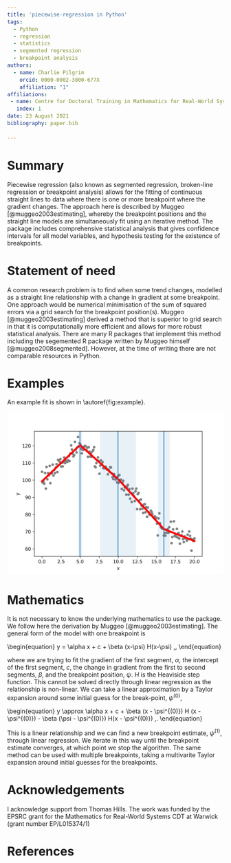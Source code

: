 ```yaml
---
title: 'piecewise-regression in Python'
tags:
  - Python
  - regression
  - statistics
  - segmented regression
  - breakpoint analysis
authors:
  - name: Charlie Pilgrim
    orcid: 0000-0002-3800-677X
    affiliation: "1" 
affiliations:
 - name: Centre for Doctoral Training in Mathematics for Real-World Systems, University of Warwick 
   index: 1
date: 23 August 2021
bibliography: paper.bib

---
```


# Summary

Piecewise regression (also known as segmented regression, broken-line regression or breakpoint analysis) allows for the fitting of continuous straight lines to data where there is one or more breakpoint where the gradient changes. The approach here is described by Muggeo [@muggeo2003estimating], whereby the breakpoint positions and the straight line models are simultaneously fit using an iterative method. The package includes comprehensive statistical analysis that gives confidence intervals for all model variables, and hypothesis testing for the existence of breakpoints. 


# Statement of need

A common research problem is to find when some trend changes, modelled as a straight line relationship with a change in gradient at some breakpoint. One approach would be numerical minimisation of the sum of squared errors via a grid search for the breakpoint position(s). Muggeo [@muggeo2003estimating] derived a method that is superior to grid search in that it is computationally more efficient and allows for more robust statistical analysis. There are many R packages that implement this method including the segemented R package written by Muggeo himself [@muggeo2008segmented]. However, at the time of writing there are not comparable resources in Python. 

# Examples

An example fit is shown in \autoref{fig:example}. 

![An example model fit (red line) to data (grey markers). The estimated breakpoint positions (blue lines) and confidence intervals (shaded blue regions) are shown. \label{fig:example}](example.png)


# Mathematics

It is not necessary to know the underlying mathematics to use the package. We follow here the derivation by Muggeo [@muggeo2003estimating]. The general form of the model with one breakpoint is

\begin{equation}
    y = \alpha x + c + \beta (x-\psi) H(x-\psi) \,,
\end{equation}

where we are trying to fit the gradient of the first segment, $\alpha$, the intercept of the first segment, $c$, the change in gradient from the first to second segments, $\beta$, and the breakpoint position, $\psi$. $H$ is the Heaviside step function. This cannot be solved directly through linear regression as the relationship is non-linear. We can take a linear approximation by a Taylor expansion around some initial guess for the break-point, $\psi^{(0)}$, 

\begin{equation}
    y \approx \alpha x + c + \beta (x - \psi^{(0)}) H (x - \psi^{(0)}) - \beta (\psi - \psi^{(0)}) H(x - \psi^{(0)}) \,.
\end{equation}

This is a linear relationship and we can find a new breakpoint estimate, $\psi^{(1)}$, through linear regression. We iterate in this way until the breakpoint estimate converges, at which point we stop the algorithm. The same method can be used with multiple breakpoints, taking a multivarite Taylor expansion around initial guesses for the breakpoints. 


# Acknowledgements

I acknowledge support from Thomas Hills. The work was funded by the EPSRC grant for the Mathematics for Real-World Systems CDT at Warwick (grant number EP/L015374/1)

# References